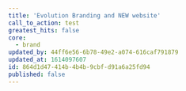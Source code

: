 ```yaml
---
title: 'Evolution Branding and NEW website'
call_to_action: test
greatest_hits: false
core:
  - brand
updated_by: 44ff6e56-6b78-49e2-a074-616caf791879
updated_at: 1614097607
id: 864d1d47-414b-4b4b-9cbf-d91a6a25fd94
published: false
---
```

